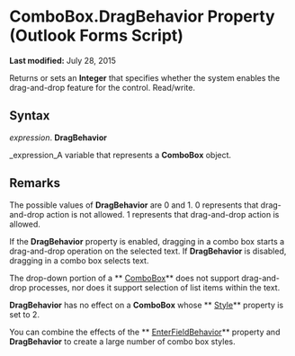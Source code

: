 
# ComboBox.DragBehavior Property (Outlook Forms Script)

 **Last modified:** July 28, 2015

Returns or sets an  **Integer** that specifies whether the system enables the drag-and-drop feature for the control. Read/write.

## Syntax

 _expression_. **DragBehavior**

 _expression_A variable that represents a  **ComboBox** object.


## Remarks

The possible values of  **DragBehavior** are 0 and 1. 0 represents that drag-and-drop action is not allowed. 1 represents that drag-and-drop action is allowed.

If the  **DragBehavior** property is enabled, dragging in a combo box starts a drag-and-drop operation on the selected text. If **DragBehavior** is disabled, dragging in a combo box selects text.

The drop-down portion of a  ** [ComboBox](31e7c1de-ee4e-b3d9-4579-7fc6b215bad3.md)** does not support drag-and-drop processes, nor does it support selection of list items within the text.

 **DragBehavior** has no effect on a **ComboBox** whose ** [Style](270554c3-0417-c261-4ccc-4bc28d4dfb5e.md)** property is set to 2.

You can combine the effects of the  ** [EnterFieldBehavior](dffb2409-fc12-7632-58e4-118f331072a7.md)** property and **DragBehavior** to create a large number of combo box styles.

